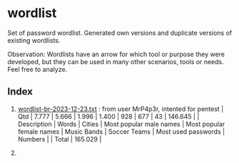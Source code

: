 # wordlist
Set of password wordlist.
Generated own versions and duplicate versions of existing wordlists.

Observation:
Wordlists have an arrow for which tool or purpose they were developed, but they can be used in many other scenarios, tools or needs.
Feel free to analyze.

## Index
1. [wordlist-br-2023-12-23.txt](https://github.com/h4ckinglion/wordlist/blob/main/wordlist-br-2020-12-23) : from user MrP4p3r, intented for pentest
| Qtd         | 7.777 | 5.666  | 1.996                   | 1.400                     | 928         | 677          | 43                   | 146.645 |
| Description | Words | Cities | Most popular male names | Most popular female names | Music Bands | Soccer Teams |  Most used passwords | Numbers |
| Total       | 165.029        |

2. 
